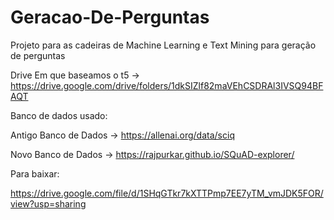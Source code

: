 # Geracao-De-Perguntas
Projeto para as cadeiras de Machine Learning e Text Mining para geração de perguntas

Drive Em que baseamos o t5 -> https://drive.google.com/drive/folders/1dkSIZlf82maVEhCSDRAl3IVSQ94BFAQT 

Banco de dados usado:

Antigo Banco de Dados -> https://allenai.org/data/sciq

Novo Banco de Dados -> https://rajpurkar.github.io/SQuAD-explorer/ 

Para baixar:

https://drive.google.com/file/d/1SHqGTkr7kXTTPmp7EE7yTM_vmJDK5FOR/view?usp=sharing 


